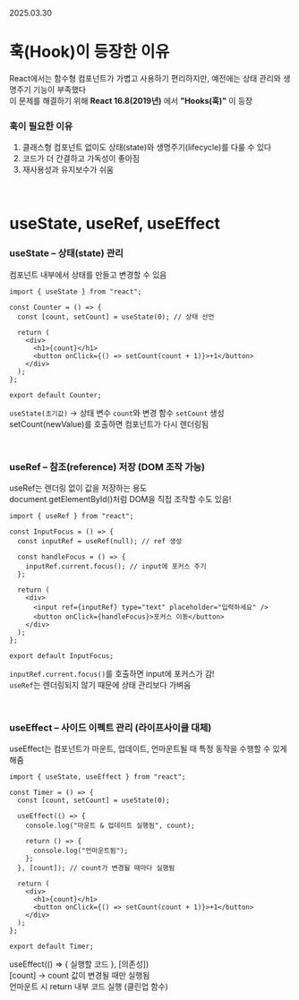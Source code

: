 2025.03.30

#  훅(Hook)이 등장한 이유
React에서는 함수형 컴포넌트가 가볍고 사용하기 편리하지만, 예전에는 상태 관리와 생명주기 기능이 부족했다<br>
이 문제를 해결하기 위해 **React 16.8(2019년)** 에서 **"Hooks(훅)"** 이 등장

### 훅이 필요한 이유
1. 클래스형 컴포넌트 없이도 상태(state)와 생명주기(lifecycle)를 다룰 수 있다
2. 코드가 더 간결하고 가독성이 좋아짐
3. 재사용성과 유지보수가 쉬움

<br>

# useState, useRef, useEffect
### useState – 상태(state) 관리
컴포넌트 내부에서 상태를 만들고 변경할 수 있음
```tsx
import { useState } from "react";

const Counter = () => {
  const [count, setCount] = useState(0); // 상태 선언

  return (
    <div>
      <h1>{count}</h1>
      <button onClick={() => setCount(count + 1)}>+1</button>
    </div>
  );
};

export default Counter;
```
```useState(초기값)``` → 상태 변수 ```count```와 변경 함수 ```setCount``` 생성 <br>
setCount(newValue)를 호출하면 컴포넌트가 다시 렌더링됨

<br>

### useRef – 참조(reference) 저장 (DOM 조작 가능)
useRef는 렌더링 없이 값을 저장하는 용도<br>
document.getElementById()처럼 DOM을 직접 조작할 수도 있음!
```tsx
import { useRef } from "react";

const InputFocus = () => {
  const inputRef = useRef(null); // ref 생성

  const handleFocus = () => {
    inputRef.current.focus(); // input에 포커스 주기
  };

  return (
    <div>
      <input ref={inputRef} type="text" placeholder="입력하세요" />
      <button onClick={handleFocus}>포커스 이동</button>
    </div>
  );
};

export default InputFocus;
```
```inputRef.current.focus()```를 호출하면 input에 포커스가 감!<br>
``useRef``는 렌더링되지 않기 때문에 상태 관리보다 가벼움

<br>

### useEffect – 사이드 이펙트 관리 (라이프사이클 대체)
useEffect는 컴포넌트가 마운트, 업데이트, 언마운트될 때 특정 동작을 수행할 수 있게 해줌
```tsx
import { useState, useEffect } from "react";

const Timer = () => {
  const [count, setCount] = useState(0);

  useEffect(() => {
    console.log("마운트 & 업데이트 실행됨", count);

    return () => {
      console.log("언마운트됨");
    };
  }, [count]); // count가 변경될 때마다 실행됨

  return (
    <div>
      <h1>{count}</h1>
      <button onClick={() => setCount(count + 1)}>+1</button>
    </div>
  );
};

export default Timer;
```
useEffect(() => { 실행할 코드 }, [의존성])<br>
[count] → count 값이 변경될 때만 실행됨<br>
언마운트 시 return 내부 코드 실행 (클린업 함수)